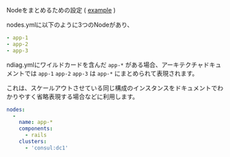 Nodeをまとめるための設定 ( [example](/example/input/ndiag.yml#L13-L32) )

nodes.ymlに以下のように3つのNodeがあり、

``` yml
- app-1
- app-2
- app-3
```

ndiag.ymlにワイルドカードを含んだ `app-*` がある場合、アーキテクチャドキュメントでは `app-1` `app-2` `app-3` は `app-*` にまとめられて表現されます。

これは、スケールアウトさせている同じ構成のインスタンスをドキュメントでわかりやすく省略表現する場合などに利用します。

``` yml
nodes:
  -
    name: app-*
    components:
      - rails
    clusters:
      - 'consul:dc1'
```
